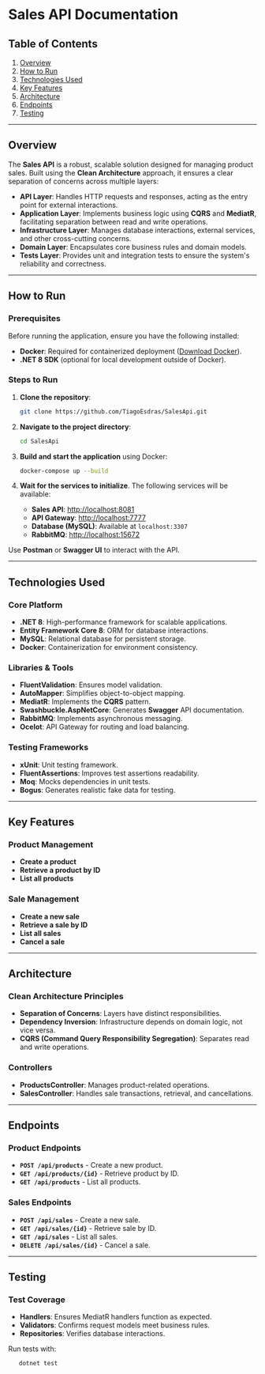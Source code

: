 # Sales API Documentation

## Table of Contents
1. [Overview](#overview)
2. [How to Run](#how-to-run)
3. [Technologies Used](#technologies-used)
4. [Key Features](#key-features)
5. [Architecture](#architecture)
6. [Endpoints](#endpoints)
7. [Testing](#testing)

---

## Overview

The **Sales API** is a robust, scalable solution designed for managing product sales. Built using the **Clean Architecture** approach, it ensures a clear separation of concerns across multiple layers:

- **API Layer**: Handles HTTP requests and responses, acting as the entry point for external interactions.
- **Application Layer**: Implements business logic using **CQRS** and **MediatR**, facilitating separation between read and write operations.
- **Infrastructure Layer**: Manages database interactions, external services, and other cross-cutting concerns.
- **Domain Layer**: Encapsulates core business rules and domain models.
- **Tests Layer**: Provides unit and integration tests to ensure the system's reliability and correctness.

---

## How to Run

### Prerequisites
Before running the application, ensure you have the following installed:
- **Docker**: Required for containerized deployment ([Download Docker](https://www.docker.com/get-started)).
- **.NET 8 SDK** (optional for local development outside of Docker).

### Steps to Run

1. **Clone the repository**:
   ```bash
   git clone https://github.com/TiagoEsdras/SalesApi.git
   ```

2. **Navigate to the project directory**:
   ```bash
   cd SalesApi
   ```

3. **Build and start the application** using Docker:
   ```bash
   docker-compose up --build
   ```

4. **Wait for the services to initialize**. The following services will be available:
   - **Sales API**: [http://localhost:8081](http://localhost:8081)
   - **API Gateway**: [http://localhost:7777](http://localhost:7777)
   - **Database (MySQL)**: Available at `localhost:3307`
   - **RabbitMQ**: [http://localhost:15672](http://localhost:15672)

Use **Postman** or **Swagger UI** to interact with the API.

---

## Technologies Used

### Core Platform
- **.NET 8**: High-performance framework for scalable applications.
- **Entity Framework Core 8**: ORM for database interactions.
- **MySQL**: Relational database for persistent storage.
- **Docker**: Containerization for environment consistency.

### Libraries & Tools
- **FluentValidation**: Ensures model validation.
- **AutoMapper**: Simplifies object-to-object mapping.
- **MediatR**: Implements the **CQRS** pattern.
- **Swashbuckle.AspNetCore**: Generates **Swagger** API documentation.
- **RabbitMQ**: Implements asynchronous messaging.
- **Ocelot**: API Gateway for routing and load balancing.

### Testing Frameworks
- **xUnit**: Unit testing framework.
- **FluentAssertions**: Improves test assertions readability.
- **Moq**: Mocks dependencies in unit tests.
- **Bogus**: Generates realistic fake data for testing.

---

## Key Features

### Product Management
- **Create a product**
- **Retrieve a product by ID**
- **List all products**

### Sale Management
- **Create a new sale**
- **Retrieve a sale by ID**
- **List all sales**
- **Cancel a sale**

---

## Architecture

### Clean Architecture Principles
- **Separation of Concerns**: Layers have distinct responsibilities.
- **Dependency Inversion**: Infrastructure depends on domain logic, not vice versa.
- **CQRS (Command Query Responsibility Segregation)**: Separates read and write operations.

### Controllers
- **ProductsController**: Manages product-related operations.
- **SalesController**: Handles sale transactions, retrieval, and cancellations.

---

## Endpoints

### Product Endpoints
- **`POST /api/products`** - Create a new product.
- **`GET /api/products/{id}`** - Retrieve product by ID.
- **`GET /api/products`** - List all products.

### Sales Endpoints
- **`POST /api/sales`** - Create a new sale.
- **`GET /api/sales/{id}`** - Retrieve sale by ID.
- **`GET /api/sales`** - List all sales.
- **`DELETE /api/sales/{id}`** - Cancel a sale.
---

## Testing

### Test Coverage
- **Handlers**: Ensures MediatR handlers function as expected.
- **Validators**: Confirms request models meet business rules.
- **Repositories**: Verifies database interactions.

Run tests with:
```bash
   dotnet test
```

